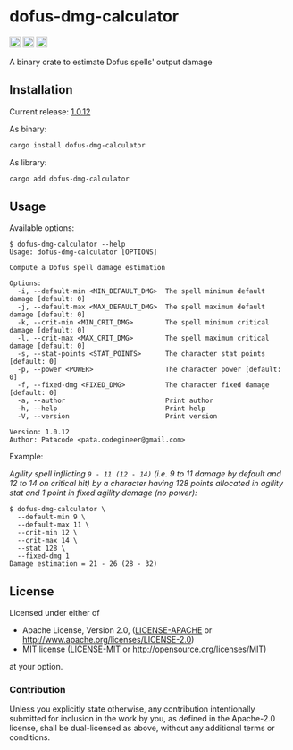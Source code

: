 # dofus-dmg-calculator

[<img alt="github" src="https://img.shields.io/badge/github-black?style=for-the-badge&labelColor=555555&logo=github" height="20">](https://github.com/Patacode/dofus-dmg-calculator)
[<img alt="crates.io" src="https://img.shields.io/crates/v/dofus-dmg-calculator?logoColor=E3A835&style=for-the-badge&color=9c7325&logo=rust" height="20">](https://crates.io/crates/dofus-dmg-calculator)
[<img alt="crates.io" src="https://img.shields.io/crates/d/dofus-dmg-calculator?logoColor=E3A835&style=for-the-badge&color=152673" height="20">](https://crates.io/crates/dofus-dmg-calculator)

A binary crate to estimate Dofus spells' output damage

## Installation

Current release: [1.0.12](CHANGELOG.md#1.0.12)

As binary:

```bash
cargo install dofus-dmg-calculator
```

As library:

```bash
cargo add dofus-dmg-calculator
```

## Usage

Available options:

```
$ dofus-dmg-calculator --help
Usage: dofus-dmg-calculator [OPTIONS]

Compute a Dofus spell damage estimation

Options:
  -i, --default-min <MIN_DEFAULT_DMG>  The spell minimum default damage [default: 0]
  -j, --default-max <MAX_DEFAULT_DMG>  The spell maximum default damage [default: 0]
  -k, --crit-min <MIN_CRIT_DMG>        The spell minimum critical damage [default: 0]
  -l, --crit-max <MAX_CRIT_DMG>        The spell maximum critical damage [default: 0]
  -s, --stat-points <STAT_POINTS>      The character stat points [default: 0]
  -p, --power <POWER>                  The character power [default: 0]
  -f, --fixed-dmg <FIXED_DMG>          The character fixed damage [default: 0]
  -a, --author                         Print author
  -h, --help                           Print help
  -V, --version                        Print version

Version: 1.0.12
Author: Patacode <pata.codegineer@gmail.com>
```

Example:

*Agility spell inflicting `9 - 11 (12 - 14)` (i.e. 9 to 11 damage by default
and 12 to 14 on critical hit) by a character having 128 points allocated in
agility stat and 1 point in fixed agility damage (no power):*

```
$ dofus-dmg-calculator \
  --default-min 9 \
  --default-max 11 \
  --crit-min 12 \
  --crit-max 14 \
  --stat 128 \
  --fixed-dmg 1
Damage estimation = 21 - 26 (28 - 32)
```

## License

Licensed under either of

* Apache License, Version 2.0, ([LICENSE-APACHE](LICENSE-APACHE) or <http://www.apache.org/licenses/LICENSE-2.0>)
* MIT license ([LICENSE-MIT](LICENSE-MIT) or <http://opensource.org/licenses/MIT>)

at your option.

### Contribution

Unless you explicitly state otherwise, any contribution intentionally
submitted for inclusion in the work by you, as defined in the Apache-2.0
license, shall be dual-licensed as above, without any additional terms or
conditions.
